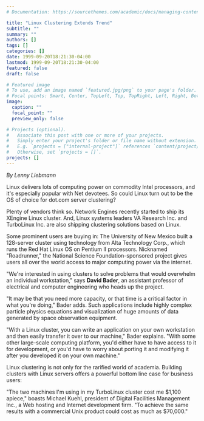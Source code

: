 ```yaml
---
# Documentation: https://sourcethemes.com/academic/docs/managing-content/

title: "Linux Clustering Extends Trend"
subtitle: ""
summary: ""
authors: []
tags: []
categories: []
date: 1999-09-20T18:21:30-04:00
lastmod: 1999-09-20T18:21:30-04:00
featured: false
draft: false

# Featured image
# To use, add an image named `featured.jpg/png` to your page's folder.
# Focal points: Smart, Center, TopLeft, Top, TopRight, Left, Right, BottomLeft, Bottom, BottomRight.
image:
  caption: ""
  focal_point: ""
  preview_only: false

# Projects (optional).
#   Associate this post with one or more of your projects.
#   Simply enter your project's folder or file name without extension.
#   E.g. `projects = ["internal-project"]` references `content/project/deep-learning/index.md`.
#   Otherwise, set `projects = []`.
projects: []
---
```


*By Lenny Liebmann*

Linux delivers lots of computing power on commodity lntel processors, and it's especially popular with Net devotees. So could Linux turn out to be the OS of choice for dot.com server clustering?
  
Plenty of vendors think so. Network Engines recently started to ship its XEngine Linux cluster. And, Linux systems leaders VA Research lnc. and TurboLinux lnc. are also shipping clustering solutions based on Linux.

Some prominent users are buying in: The University of New Mexico built a 128-server cluster using technology from Alta Technology Corp., which runs the Red Hat Linux OS on Pentium II processors.
Nicknamed "Roadrunner," the National Science Foundation-sponsored project gives users all over the world access to major computing power via the
internet.

"We're interested in using clusters to solve problems that would overwhelm an individual workstation," says **David Bader**, an assistant professor of electrical and computer engineering who heads up the project.

"lt may be that you need more capacity, or that time is a critical factor in what you're doing," Bader adds.
Such applications include highly complex particle physics equations and visualization of huge amounts of data generated by space observation equipment.

"With a Linux cluster, you can write an application on your own workstation and then easily transfer it over to our machine," Bader explains. "With some other
large-scale computing platform, you'd either have to have access to it for development, or you'd have to worry about porting it and modifying it after you developed it on your own machine."

Linux clustering is not only for the rarified world of academia. Building clusters with Linux servers offers a powerful bottom line case for business users:

"The two machines I'm using in my TurboLinux cluster cost me $1,100 apiece," boasts Michael Kuehl, president of Digital Facilities Management lnc., a Web hosting and lnternet development firm. "To achieve the same results with a commercial Unix product could cost as much as $70,000."
